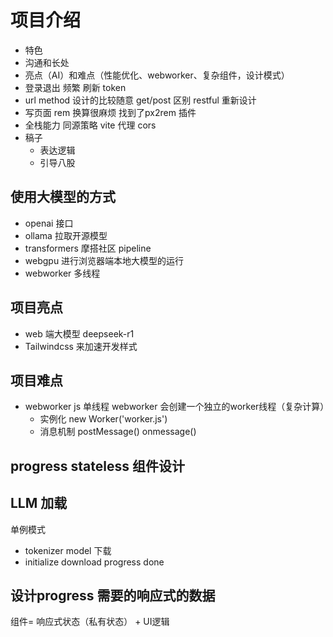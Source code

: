 # 项目介绍

- 特色
- 沟通和长处
- 亮点（AI）和难点（性能优化、webworker、复杂组件，设计模式）
- 登录退出 频繁 刷新 token
- url method 设计的比较随意 get/post 区别 restful 重新设计
- 写页面 rem 换算很麻烦 找到了px2rem 插件
- 全栈能力 同源策略 vite 代理 cors 
- 稿子
  - 表达逻辑
  - 引导八股

## 使用大模型的方式
- openai 接口
- ollama 拉取开源模型
- transformers  摩搭社区 pipeline
- webgpu 进行浏览器端本地大模型的运行
- webworker 多线程

## 项目亮点
- web 端大模型 deepseek-r1
- Tailwindcss 来加速开发样式

## 项目难点
- webworker 
  js 单线程 webworker 会创建一个独立的worker线程（复杂计算）
  - 实例化 
    new Worker('worker.js')
  - 消息机制
    postMessage()
    onmessage()

## progress stateless 组件设计

## LLM 加载
单例模式
- tokenizer model 下载
- initialize download progress done

## 设计progress 需要的响应式的数据


组件= 响应式状态（私有状态） + UI逻辑
